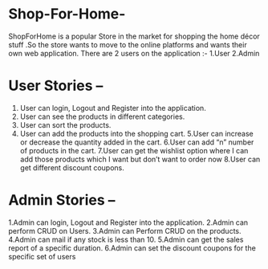# Shop-For-Home-

ShopForHome is a popular Store in the market for shopping the home décor stuff .So the store wants to move to the online platforms and wants their own web application.
There are 2 users on the application :-
1.User
2.Admin
# User Stories –
1. User can login, Logout and Register into the application.
2. User can see the products in different categories.
3. User can sort the products.
4. User can add the products into the shopping cart.
5.User can increase or decrease the quantity added in the cart.
6.User can add “n” number of products in the cart.
7.User can get the wishlist option where I can add those products which I want but don’t want to order now
8.User can get different discount coupons.
# Admin Stories –
1.Admin can login, Logout and Register into the application.
2.Admin can perform CRUD on Users.
3.Admin can Perform CRUD on the products.
4.Admin can  mail if any stock is less than 10.
5.Admin can get the sales report of a specific duration.
6.Admin can set the discount coupons for the specific set of users
